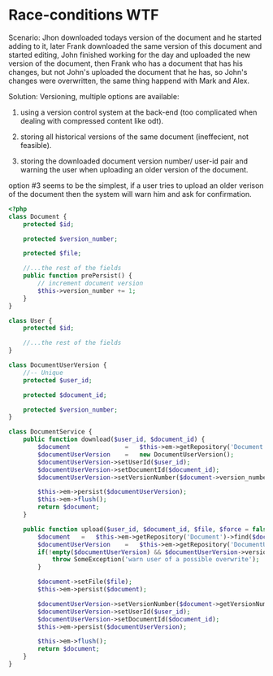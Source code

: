 # Race-conditions WTF

Scenario:
Jhon downloaded todays version of the document and he started adding to it, later Frank downloaded the same version of this document and started editing, John finished working for the day and uploaded the new version of the document, then Frank who has a document that has his changes, but not John's uploaded the document that he has, so John's changes were overwritten, the same thing happend with Mark and Alex.

Solution:
Versioning, multiple options are available:

1. using a version control system at the back-end (too complicated when dealing with compressed content like odt).

2. storing all historical versions of the same document (ineffecient, not feasible).

3. storing the downloaded document version number/ user-id pair and warning the user when uploading an older version of the document.

option #3 seems to be the simplest, if a user tries to upload an older verison of the document then the system will warn him and ask for confirmation.

```php
<?php
class Document {
    protected $id;

    protected $version_number;

    protected $file;

    //...the rest of the fields
    public function prePersist() {
        // increment document version
        $this->version_number += 1;
    }
}

class User {
    protected $id;

    //...the rest of the fields
}

class DocumentUserVersion {
    //-- Unique
    protected $user_id;

    protected $document_id;

    protected $version_number;
}

class DocumentService {
    public function download($user_id, $document_id) {
        $document               =   $this->em->getRepository('Document')->find($document_id);
        $documentUserVersion    =   new DocumentUserVersion();
        $documentUserVersion->setUserId($user_id);
        $documentUserVersion->setDocumentId($document_id);
        $documentUserVersion->setVersionNumber($document->version_number);

        $this->em->persist($documentUserVersion);
        $this->em->flush();
        return $document;
    }

    public function upload($user_id, $document_id, $file, $force = false) {
        $document   =   $this->em->getRepository('Document')->find($document_id);
        $documentUserVersion    =   $this->em->getRepository('DocumentUserVersion')->findBy(array('user_id'=>$user_id, 'document_id'=>$document_id));
        if(!empty($documentUserVersion) && $documentUserVersion->version_number < $document->version_number && !$force) {
            throw SomeException('warn user of a possible overwrite');
        }

        $document->setFile($file);
        $this->em->persist($document);

        $documentUserVersion->setVersionNumber($document->getVersionNumber());
        $documentUserVersion->setUserId($user_id);
        $documentUserVersion->setDocumentId($document_id);
        $this->em->persist($documentUserVersion);

        $this->em->flush();
        return $document;
    }
}

```


